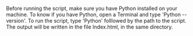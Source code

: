 Before running the script, make sure you have Python installed on your machine.
To know if you have Python, open a Terminal and type 'Python --version'.
To run the script, type 'Python' folllowed by the path to the script.
The output will be written in the file Index.html, in the same directory.

